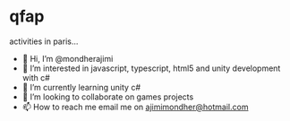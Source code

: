 # qfap
activities in paris...

- 👋 Hi, I’m @mondherajimi
- 👀 I’m interested in javascript, typescript, html5 and unity development with c#
- 🌱 I’m currently learning unity c#
- 💞️ I’m looking to collaborate on games projects
- 📫 How to reach me email me on ajimimondher@hotmail.com

<!---
mondherajimi/mondherajimi is a ✨ special ✨ repository because its `README.md` (this file) appears on your GitHub profile.
You can click the Preview link to take a look at your changes.
--->
